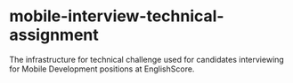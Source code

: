 # mobile-interview-technical-assignment
The infrastructure for technical challenge used for candidates interviewing for Mobile Development positions at EnglishScore.
